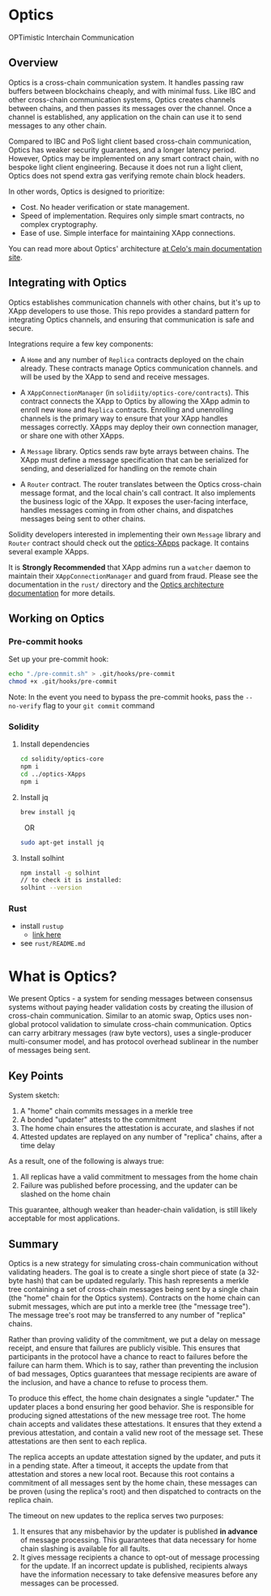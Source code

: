 # Optics

OPTimistic Interchain Communication

## Overview

Optics is a cross-chain communication system. It handles passing raw buffers
between blockchains cheaply, and with minimal fuss. Like IBC and other
cross-chain communication systems, Optics creates channels between chains, and
then passes its messages over the channel. Once a channel is established, any
application on the chain can use it to send messages to any other chain.

Compared to IBC and PoS light client based cross-chain communication, Optics
has weaker security guarantees, and a longer latency period. However, Optics
may be implemented on any smart contract chain, with no bespoke light client
engineering. Because it does not run a light client, Optics does not spend
extra gas verifying remote chain block headers.

In other words, Optics is designed to prioritize:

- Cost. No header verification or state management.
- Speed of implementation. Requires only simple smart contracts, no complex
  cryptography.
- Ease of use. Simple interface for maintaining XApp connections.

You can read more about Optics' architecture [at Celo's main documentation site](https://docs.celo.org/celo-codebase/protocol/optics).

## Integrating with Optics

Optics establishes communication channels with other chains, but it's up to XApp
developers to use those. This repo provides a standard pattern for integrating
Optics channels, and ensuring that communication is safe and secure.

Integrations require a few key components:

- A `Home` and any number of `Replica` contracts deployed on the chain already.
  These contracts manage Optics communication channels. and will be used by the
  XApp to send and receive messages.

- A `XAppConnectionManager` (in `solidiity/optics-core/contracts`). This
  contract connects the XApp to Optics by allowing the XApp admin to enroll new
  `Home` and `Replica` contracts. Enrolling and unenrolling channels is the
  primary way to ensure that your XApp handles messages correctly. XApps may
  deploy their own connection manager, or share one with other XApps.

- A `Message` library. Optics sends raw byte arrays between chains. The XApp
  must define a message specification that can be serialized for sending, and
  deserialized for handling on the remote chain

- A `Router` contract. The router translates between the Optics cross-chain
  message format, and the local chain's call contract. It also implements the
  business logic of the XApp. It exposes the user-facing interface, handles
  messages coming in from other chains, and dispatches messages being sent to
  other chains.

Solidity developers interested in implementing their own `Message` library and
`Router` contract should check out the [optics-XApps](https://github.com/celo-org/optics-monorepo/tree/main/solidity/optics-XApps)
package. It contains several example XApps.

It is **Strongly Recommended** that XApp admins run a `watcher` daemon to
maintain their `XAppConnectionManager` and guard from fraud. Please see the
documentation in the `rust/` directory and the
[Optics architecture documentation](https://docs.celo.org/celo-codebase/protocol/optics)
for more details.

## Working on Optics

### Pre-commit hooks

Set up your pre-commit hook:

```bash
echo "./pre-commit.sh" > .git/hooks/pre-commit
chmod +x .git/hooks/pre-commit
```

Note: In the event you need to bypass the pre-commit hooks, pass the
`--no-verify` flag to your `git commit` command

### Solidity

1. Install dependencies

   ```bash
   cd solidity/optics-core
   npm i
   cd ../optics-XApps
   npm i
   ```

2. Install jq

   ```bash
   brew install jq
   ```

   &nbsp; OR &nbsp;

   ```bash
   sudo apt-get install jq
   ```

3. Install solhint

   ```bash
   npm install -g solhint
   // to check it is installed:
   solhint --version
   ```

### Rust

- install `rustup`
  - [link here](https://rustup.rs/)
- see `rust/README.md`

# What is Optics?

We present Optics - a system for sending messages between consensus systems
without paying header validation costs by creating the illusion of cross-chain
communication. Similar to an atomic swap, Optics uses non-global protocol
validation to simulate cross-chain communication. Optics can carry arbitrary
messages (raw byte vectors), uses a single-producer multi-consumer model, and
has protocol overhead sublinear in the number of messages being sent.

## Key Points

System sketch:

1. A "home" chain commits messages in a merkle tree
2. A bonded "updater" attests to the commitment
3. The home chain ensures the attestation is accurate, and slashes if not
4. Attested updates are replayed on any number of "replica" chains, after a
   time delay

As a result, one of the following is always true:

1. All replicas have a valid commitment to messages from the home chain
2. Failure was published before processing, and the updater can be slashed on
   the home chain

This guarantee, although weaker than header-chain validation, is still likely
acceptable for most applications.

## Summary

Optics is a new strategy for simulating cross-chain communication without
validating headers. The goal is to create a single short piece of state (a
32-byte hash) that can be updated regularly. This hash represents a merkle tree
containing a set of cross-chain messages being sent by a single chain (the
"home" chain for the Optics system). Contracts on the home chain can submit
messages, which are put into a merkle tree (the "message tree"). The message
tree's root may be transferred to any number of "replica" chains.

Rather than proving validity of the commitment, we put a delay on message
receipt, and ensure that failures are publicly visible. This ensures that
participants in the protocol have a chance to react to failures before the
failure can harm them. Which is to say, rather than preventing the inclusion of
bad messages, Optics guarantees that message recipients are aware of the
inclusion, and have a chance to refuse to process them.

To produce this effect, the home chain designates a single "updater." The
updater places a bond ensuring her good behavior. She is responsible for
producing signed attestations of the new message tree root. The home chain
accepts and validates these attestations. It ensures that they extend a
previous attestation, and contain a valid new root of the message set. These
attestations are then sent to each replica.

The replica accepts an update attestation signed by the updater, and puts it in
a pending state. After a timeout, it accepts the update from that attestation
and stores a new local root. Because this root contains a commitment of all
messages sent by the home chain, these messages can be proven (using the
replica's root) and then dispatched to contracts on the replica chain.

The timeout on new updates to the replica serves two purposes:

1. It ensures that any misbehavior by the updater is published **in advance**
   of message processing. This guarantees that data necessary for home chain
   slashing is available for all faults.
2. It gives message recipients a chance to opt-out of message processing for
   the update. If an incorrect update is published, recipients always have the
   information necessary to take defensive measures before any messages can be
   processed.
